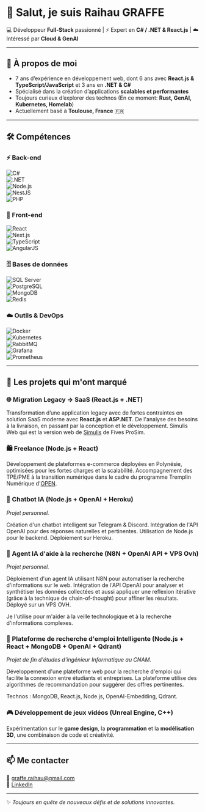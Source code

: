 # 👋 Salut, je suis Raihau GRAFFE  

💻 Développeur **Full-Stack** passionné | ⚡ Expert en **C# / .NET & React.js** | ☁️ Intéressé par **Cloud & GenAI**  

---

## 🚀 À propos de moi
- 7 ans d’expérience en développement web, dont 6 ans avec **React.js & TypeScript/JavaScript** et 3 ans en **.NET & C#**  
- Spécialisé dans la création d’applications **scalables et performantes**  
- Toujours curieux d’explorer des technos (En ce moment: **Rust, GenAI, Kubernetes, Homelab**)  
- Actuellement basé à **Toulouse, France** 🇫🇷  

---

## 🛠️ Compétences

### ⚡ Back-end  
![C#](https://img.shields.io/badge/C%23-239120?style=for-the-badge&logo=c-sharp&logoColor=white)  
![.NET](https://img.shields.io/badge/.NET-512BD4?style=for-the-badge&logo=dotnet&logoColor=white)  
![Node.js](https://img.shields.io/badge/Node.js-339933?style=for-the-badge&logo=node.js&logoColor=white)  
![NestJS](https://img.shields.io/badge/NestJS-E0234E?style=for-the-badge&logo=nestjs&logoColor=white)  
![PHP](https://img.shields.io/badge/PHP-777BB4?style=for-the-badge&logo=php&logoColor=white)  

### 🎨 Front-end  
![React](https://img.shields.io/badge/React-61DAFB?style=for-the-badge&logo=react&logoColor=black)  
![Next.js](https://img.shields.io/badge/Next.js-000000?style=for-the-badge&logo=next.js&logoColor=white)  
![TypeScript](https://img.shields.io/badge/TypeScript-3178C6?style=for-the-badge&logo=typescript&logoColor=white)  
![AngularJS](https://img.shields.io/badge/AngularJS-E23237?style=for-the-badge&logo=angularjs&logoColor=white)  

### 🗄️ Bases de données  
![SQL Server](https://img.shields.io/badge/SQL%20Server-CC2927?style=for-the-badge&logo=microsoftsqlserver&logoColor=white)  
![PostgreSQL](https://img.shields.io/badge/PostgreSQL-316192?style=for-the-badge&logo=postgresql&logoColor=white)  
![MongoDB](https://img.shields.io/badge/MongoDB-47A248?style=for-the-badge&logo=mongodb&logoColor=white)  
![Redis](https://img.shields.io/badge/Redis-DC382D?style=for-the-badge&logo=redis&logoColor=white)  

### ☁️ Outils & DevOps  
![Docker](https://img.shields.io/badge/Docker-2496ED?style=for-the-badge&logo=docker&logoColor=white)  
![Kubernetes](https://img.shields.io/badge/Kubernetes-326CE5?style=for-the-badge&logo=kubernetes&logoColor=white)  
![RabbitMQ](https://img.shields.io/badge/RabbitMQ-FF6600?style=for-the-badge&logo=rabbitmq&logoColor=white)  
![Grafana](https://img.shields.io/badge/Grafana-F46800?style=for-the-badge&logo=grafana&logoColor=white)  
![Prometheus](https://img.shields.io/badge/Prometheus-E6522C?style=for-the-badge&logo=prometheus&logoColor=white)  

---

## 📌 Les projets qui m'ont marqué

### 🌐 Migration Legacy → SaaS (React.js + .NET)  
Transformation d’une application legacy avec de fortes contraintes en solution SaaS moderne avec **React.js** et **ASP.NET**. 
De l'analyse des besoins à la livraison, en passant par la conception et le développement. Simulis Web qui est la version web de [Simulis](https://www.prosim.net/en/product/simulis-thermodynamics-mixture-properties-and-fluid-phase-equilibria-calculations/) de Fives ProSim.

### 🛍️ Freelance (Node.js + React)  
Développement de plateformes e-commerce déployées en Polynésie, optimisées pour les fortes charges et la scalabilité. Accompagnement des TPE/PME à la transition numérique dans le cadre du programme Tremplin Numérique d'[OPEN](https://www.open.pf/).

### 🤖 Chatbot IA (Node.js + OpenAI + Heroku)
*Projet personnel.*

Création d'un chatbot intelligent sur Telegram & Discord. Intégration de l'API OpenAI pour des réponses naturelles et pertinentes. Utilisation de Node.js pour le backend. Déploiement sur Heroku.

### 🤖 Agent IA d'aide à la recherche (N8N + OpenAI API + VPS Ovh)
*Projet personnel.*

Déploiement d'un agent IA utilisant N8N pour automatiser la recherche d'informations sur le web. Intégration de l'API OpenAI pour analyser et synthétiser les données collectées et aussi appliquer une reflexion itérative (grâce à la technique de chain-of-thought) pour affiner les résultats. Déployé sur un VPS OVH.

Je l'utilise pour m'aider à la veille technologique et à la recherche d'informations complexes.

### 🤖 Plateforme de recherche d'emploi Intelligente (Node.js + React + MongoDB + OpenAI + Qdrant)
*Projet de fin d'études d'ingénieur Informatique au CNAM.*

Développement d'une plateforme web pour la recherche d'emploi qui facilite la connexion entre étudiants et entreprises. La plateforme utilise des algorithmes de recommandation pour suggérer des offres pertinentes.

Technos : MongoDB, React.js, Node.js, OpenAI-Embedding, Qdrant.

### 🎮 Développement de jeux vidéos (Unreal Engine, C++)  
Expérimentation sur le **game design**, la **programmation** et la **modélisation 3D**, une combinaison de code et créativité.  

---

## 📫 Me contacter
📧 [graffe.raihau@gmail.com](mailto:graffe.raihau@gmail.com)  
🔗 [LinkedIn](https://www.linkedin.com/in/rgraffe)  

---

✨ *Toujours en quête de nouveaux défis et de solutions innovantes.*  

